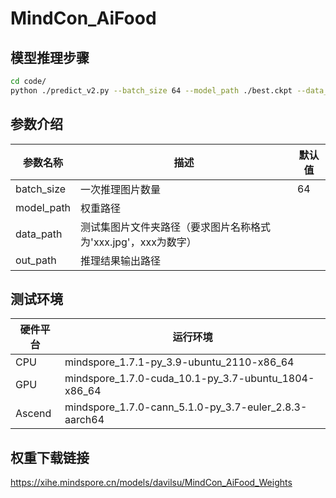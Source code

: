 # MindCon_AiFood

## 模型推理步骤

```bash
cd code/
python ./predict_v2.py --batch_size 64 --model_path ./best.ckpt --data_path ./test --out_path ./
```

## 参数介绍

| 参数名称 | 描述 | 默认值 |
| --- | --- | --- |
| batch_size | 一次推理图片数量 | 64 |
| model_path | 权重路径 | |
| data_path | 测试集图片文件夹路径（要求图片名称格式为'xxx.jpg'，xxx为数字）| |
| out_path | 推理结果输出路径 | |

## 测试环境

| 硬件平台 | 运行环境 |
| --- | --- |
| CPU | mindspore_1.7.1-py_3.9-ubuntu_2110-x86_64 |
| GPU | mindspore_1.7.0-cuda_10.1-py_3.7-ubuntu_1804-x86_64 |
| Ascend | mindspore_1.7.0-cann_5.1.0-py_3.7-euler_2.8.3-aarch64 |

## 权重下载链接
<https://xihe.mindspore.cn/models/davilsu/MindCon_AiFood_Weights>
